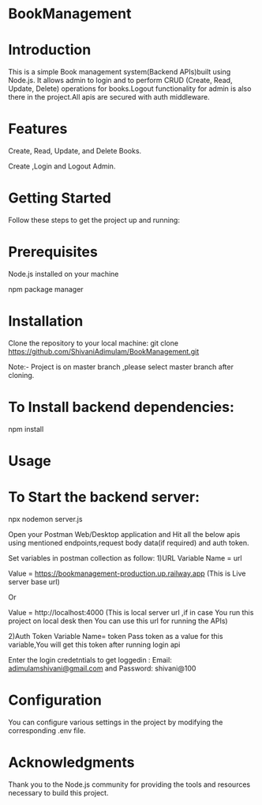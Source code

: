 # BookManagement

# Introduction
This is a simple Book management system(Backend APIs)built using Node.js. It allows admin to login and to perform CRUD (Create, Read, Update, Delete) operations for books.Logout functionality for admin is also there in the project.All apis are secured with auth middleware.

# Features
Create, Read, Update, and Delete Books.

Create ,Login and Logout Admin.

# Getting Started
Follow these steps to get the project up and running:

# Prerequisites
Node.js installed on your machine

npm package manager

# Installation
Clone the repository to your local machine:
git clone https://github.com/ShivaniAdimulam/BookManagement.git

Note:- Project is on master branch ,please select master branch after cloning.



# To Install backend dependencies:

npm install


# Usage
# To Start the backend server:

npx nodemon server.js 

Open your Postman Web/Desktop application and Hit all the below apis using mentioned endpoints,request body data(if required) and auth token.

Set variables in postman collection as follow:
1)URL
  Variable Name = url  
  
  Value = https://bookmanagement-production.up.railway.app       (This is Live server base url)
  
  Or
  
  Value = http://localhost:4000       (This is local server url ,if in case You run this project on local desk then You can use this url for running the APIs)

 2)Auth Token
   Variable Name= token
   Pass token as a value for this variable,You will get this token after running login api

Enter the login credetntials to get loggedin : Email: adimulamshivani@gmail.com  and Password: shivani@100

# Configuration
You can configure various settings in the project by modifying the corresponding .env file.

# Acknowledgments
Thank you to the Node.js community for providing the tools and resources necessary to build this project.
